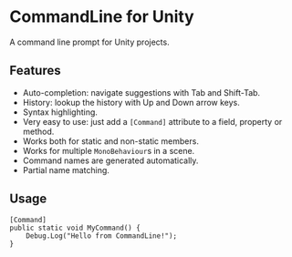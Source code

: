 CommandLine for Unity
=
A command line prompt for Unity projects.

Features
-
- Auto-completion: navigate suggestions with Tab and Shift-Tab.
- History: lookup the history with Up and Down arrow keys.
- Syntax highlighting. 
- Very easy to use: just add a `[Command]` attribute to a field, property or method. 
- Works both for static and non-static members.
- Works for multiple `MonoBehaviour`s in a scene.
- Command names are generated automatically.
- Partial name matching.

Usage
-
    [Command]
    public static void MyCommand() {
        Debug.Log("Hello from CommandLine!");
    }